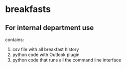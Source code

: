 # breakfasts

## For internal department use
contains:

1. csv file with all breakfast history
2. python code with Outlook plugin
3. python code that runs all the command line interface
